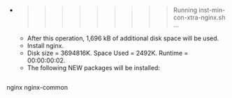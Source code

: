 * >>>>>>>>> Running inst-min-con-xtra-nginx.sh ...
  * After this operation, 1,696 kB of additional disk space will be used.
  * Install nginx.
  * Disk size = 3694816K. Space Used = 2492K. Runtime = 00:00:00:02.
  * The following NEW packages will be installed:
  ```bash
nginx nginx-common
  ```
